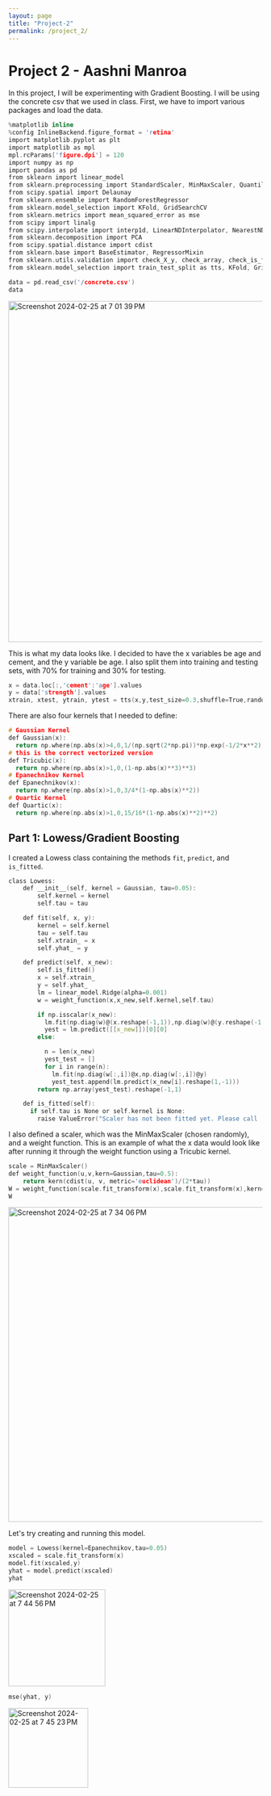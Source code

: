 ```yaml
---
layout: page
title: "Project-2"
permalink: /project_2/
---
```


# Project 2 - Aashni Manroa

In this project, I will be experimenting with Gradient Boosting. I will be using the concrete csv that we used in class. First, we have to import various packages and load the data. 

```c
%matplotlib inline
%config InlineBackend.figure_format = 'retina'
import matplotlib.pyplot as plt
import matplotlib as mpl
mpl.rcParams['figure.dpi'] = 120
import numpy as np
import pandas as pd
from sklearn import linear_model
from sklearn.preprocessing import StandardScaler, MinMaxScaler, QuantileTransformer
from scipy.spatial import Delaunay
from sklearn.ensemble import RandomForestRegressor
from sklearn.model_selection import KFold, GridSearchCV
from sklearn.metrics import mean_squared_error as mse
from scipy import linalg
from scipy.interpolate import interp1d, LinearNDInterpolator, NearestNDInterpolator
from sklearn.decomposition import PCA
from scipy.spatial.distance import cdist
from sklearn.base import BaseEstimator, RegressorMixin
from sklearn.utils.validation import check_X_y, check_array, check_is_fitted
from sklearn.model_selection import train_test_split as tts, KFold, GridSearchCV
```

```c
data = pd.read_csv('/concrete.csv')
data
```
<img width="676" alt="Screenshot 2024-02-25 at 7 01 39 PM" src="https://github.com/amanroa/advanced-applied-ml/assets/26678552/10af192b-0923-4982-9d22-9dae9305a94c">

This is what my data looks like. I decided to have the x variables be age and cement, and the y variable be age. I also split them into training and testing sets, with 70% for training and 30% for testing.

```c
x = data.loc[:,'cement':'age'].values
y = data['strength'].values
xtrain, xtest, ytrain, ytest = tts(x,y,test_size=0.3,shuffle=True,random_state=123)
```

There are also four kernels that I needed to define:

```c
# Gaussian Kernel
def Gaussian(x):
  return np.where(np.abs(x)>4,0,1/(np.sqrt(2*np.pi))*np.exp(-1/2*x**2))
# this is the correct vectorized version
def Tricubic(x):
  return np.where(np.abs(x)>1,0,(1-np.abs(x)**3)**3)
# Epanechnikov Kernel
def Epanechnikov(x):
  return np.where(np.abs(x)>1,0,3/4*(1-np.abs(x)**2))
# Quartic Kernel
def Quartic(x):
  return np.where(np.abs(x)>1,0,15/16*(1-np.abs(x)**2)**2)
```

## Part 1: Lowess/Gradient Boosting

I created a Lowess class containing the methods `fit`, `predict`, and `is_fitted`.

```c
class Lowess:
    def __init__(self, kernel = Gaussian, tau=0.05):
        self.kernel = kernel
        self.tau = tau

    def fit(self, x, y):
        kernel = self.kernel
        tau = self.tau
        self.xtrain_ = x
        self.yhat_ = y

    def predict(self, x_new):
        self.is_fitted()
        x = self.xtrain_
        y = self.yhat_
        lm = linear_model.Ridge(alpha=0.001)
        w = weight_function(x,x_new,self.kernel,self.tau)

        if np.isscalar(x_new):
          lm.fit(np.diag(w)@(x.reshape(-1,1)),np.diag(w)@(y.reshape(-1,1)))
          yest = lm.predict([[x_new]])[0][0]
        else:

          n = len(x_new)
          yest_test = []
          for i in range(n):
            lm.fit(np.diag(w[:,i])@x,np.diag(w[:,i])@y)
            yest_test.append(lm.predict(x_new[i].reshape(1,-1)))
        return np.array(yest_test).reshape(-1,1)

    def is_fitted(self):
      if self.tau is None or self.kernel is None:
        raise ValueError("Scaler has not been fitted yet. Please call 'fit' with the appropriate values.")
```

I also defined a scaler, which was the MinMaxScaler (chosen randomly), and a weight function. This is an example of what the x data would look like after running it through the weight function using a Tricubic kernel. 

```c
scale = MinMaxScaler()
def weight_function(u,v,kern=Gaussian,tau=0.5):
    return kern(cdist(u, v, metric='euclidean')/(2*tau))
W = weight_function(scale.fit_transform(x),scale.fit_transform(x),kern=Tricubic,tau=0.3)
W
```
<img width="624" alt="Screenshot 2024-02-25 at 7 34 06 PM" src="https://github.com/amanroa/advanced-applied-ml/assets/26678552/4c81940c-23c0-4c95-9928-3f6f25e47e16">

Let's try creating and running this model. 

```c
model = Lowess(kernel=Epanechnikov,tau=0.05)
xscaled = scale.fit_transform(x)
model.fit(xscaled,y)
yhat = model.predict(xscaled)
yhat
```
<img width="192" alt="Screenshot 2024-02-25 at 7 44 56 PM" src="https://github.com/amanroa/advanced-applied-ml/assets/26678552/1703d1a8-228b-4f80-90cd-8f7f9ebf8797">

```c
mse(yhat, y)
```
<img width="158" alt="Screenshot 2024-02-25 at 7 45 23 PM" src="https://github.com/amanroa/advanced-applied-ml/assets/26678552/a2c46739-70fd-4470-a025-80263cc54cdd">







